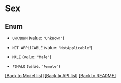 # Sex

## Enum


* `UNKNOWN` (value: `"Unknown"`)

* `NOT_APPLICABLE` (value: `"NotApplicable"`)

* `MALE` (value: `"Male"`)

* `FEMALE` (value: `"Female"`)


[[Back to Model list]](../README.md#documentation-for-models) [[Back to API list]](../README.md#documentation-for-api-endpoints) [[Back to README]](../README.md)



